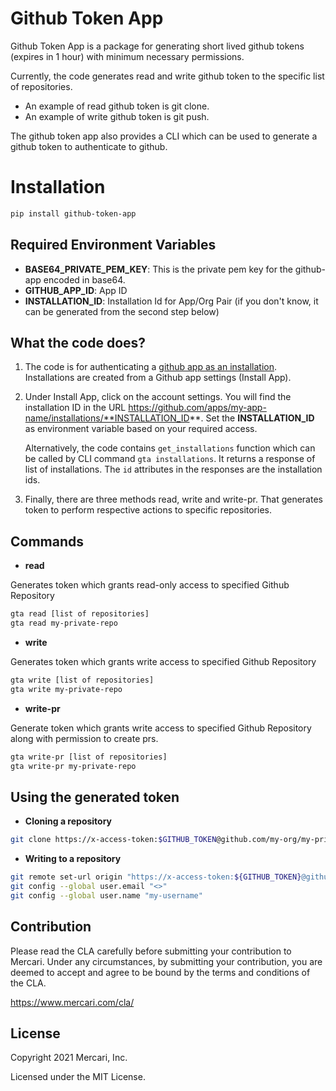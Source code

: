 # Github Token App

Github Token App is a package for generating short lived github tokens (expires in 1 hour) with minimum necessary permissions.

Currently, the code generates read and write github token to the specific list of repositories.
- An example of read github token is git clone.
- An example of write github token is git push.


The github token app also provides a CLI which can be used to generate a github token to authenticate to github.

# Installation

```bash
pip install github-token-app
```

## Required Environment Variables

- **BASE64_PRIVATE_PEM_KEY**: This is the private pem key for the github-app encoded in base64.
- **GITHUB_APP_ID**: App ID
- **INSTALLATION_ID**: Installation Id for App/Org Pair (if you don't know, it can be generated from the second step below)


## What the code does?


1. The code is for authenticating a [github app as an installation](https://docs.github.com/en/developers/apps/building-github-apps/authenticating-with-github-apps#authenticating-as-an-installation). Installations are created from a Github app settings (Install App).

2. Under Install App, click on the account settings. You will find the installation ID in the URL https://github.com/apps/my-app-name/installations/**INSTALLATION_ID**. Set the **INSTALLATION_ID** as environment variable based on your required access.

    Alternatively, the code contains `get_installations` function which can be called by CLI command `gta installations`. It returns a response of list of installations. The `id` attributes in the responses are the installation ids. 

3. Finally, there are three methods read, write and write-pr. That generates token to perform respective actions to specific repositories.


## Commands
- **read**

Generates token which grants read-only access to specified Github Repository

```bash
gta read [list of repositories]
gta read my-private-repo
```

- **write**

Generates token which grants write access to specified Github Repository

```bash
gta write [list of repositories]
gta write my-private-repo
```

- **write-pr**

Generate token which grants write access to specified Github Repository along with permission to create prs.

```bash
gta write-pr [list of repositories]
gta write-pr my-private-repo
```

## Using the generated token

- **Cloning a repository**

```bash
git clone https://x-access-token:$GITHUB_TOKEN@github.com/my-org/my-private-repo.git
```

- **Writing to a repository**

```bash
git remote set-url origin "https://x-access-token:${GITHUB_TOKEN}@github.com/my-org/my-private-repo.git"
git config --global user.email "<>"
git config --global user.name "my-username"
```


## Contribution

Please read the CLA carefully before submitting your contribution to Mercari.
Under any circumstances, by submitting your contribution, you are deemed to accept and agree to be bound by the terms and conditions of the CLA.

https://www.mercari.com/cla/

## License

Copyright 2021 Mercari, Inc.

Licensed under the MIT License.